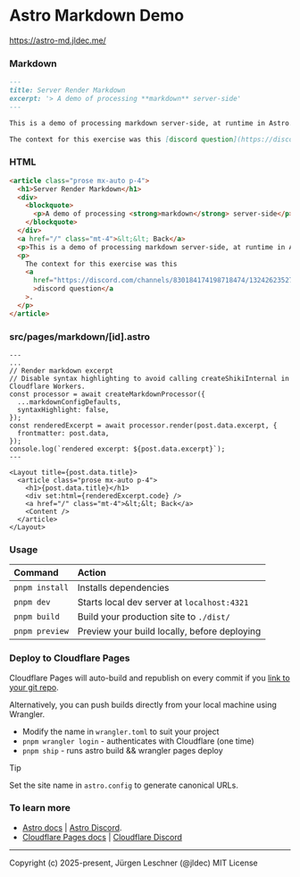 # Astro Markdown Demo
https://astro-md.jldec.me/

### Markdown
```md
---
title: Server Render Markdown
excerpt: '> A demo of processing **markdown** server-side'
---

This is a demo of processing markdown server-side, at runtime in Astro.

The context for this exercise was this [discord question](https://discord.com/channels/830184174198718474/1324262352748679208).
```

### HTML
```html
<article class="prose mx-auto p-4">
  <h1>Server Render Markdown</h1>
  <div>
    <blockquote>
      <p>A demo of processing <strong>markdown</strong> server-side</p>
    </blockquote>
  </div>
  <a href="/" class="mt-4">&lt;&lt; Back</a>
  <p>This is a demo of processing markdown server-side, at runtime in Astro.</p>
  <p>
    The context for this exercise was this
    <a
      href="https://discord.com/channels/830184174198718474/1324262352748679208"
      >discord question</a
    >.
  </p>
</article>
```

### src/pages/markdown/[id].astro
```astro
---
...
// Render markdown excerpt
// Disable syntax highlighting to avoid calling createShikiInternal in Cloudflare Workers.
const processor = await createMarkdownProcessor({
  ...markdownConfigDefaults,
  syntaxHighlight: false,
});
const renderedExcerpt = await processor.render(post.data.excerpt, {
  frontmatter: post.data,
});
console.log(`rendered excerpt: ${post.data.excerpt}`);
---

<Layout title={post.data.title}>
  <article class="prose mx-auto p-4">
    <h1>{post.data.title}</h1>
    <div set:html={renderedExcerpt.code} />
    <a href="/" class="mt-4">&lt;&lt; Back</a>
    <Content />
  </article>
</Layout>
```

### Usage
| Command                   | Action                                           |
| :------------------------ | :----------------------------------------------- |
| `pnpm install`            | Installs dependencies                            |
| `pnpm dev`                | Starts local dev server at `localhost:4321`      |
| `pnpm build`              | Build your production site to `./dist/`          |
| `pnpm preview`            | Preview your build locally, before deploying     |

### Deploy to Cloudflare Pages
Cloudflare Pages will auto-build and republish on every commit if you [link to your git repo](https://developers.cloudflare.com/pages/get-started/git-integration/).

Alternatively, you can push builds directly from your local machine using Wrangler.
- Modify the name in `wrangler.toml` to suit your project
- `pnpm wrangler login` - authenticates with Cloudflare (one time)
- `pnpm ship` - runs astro build && wrangler pages deploy

> [!TIP]
> Set the site name in `astro.config` to generate canonical URLs.

### To learn more
- [Astro docs](https://docs.astro.build) | [Astro Discord](https://astro.build/chat).
- [Cloudflare Pages docs](https://developers.cloudflare.com/pages/get-started/git-integration/) | [Cloudflare Discord](https://discord.cloudflare.com/)

---
Copyright (c) 2025-present, Jürgen Leschner (@jldec)
MIT License
